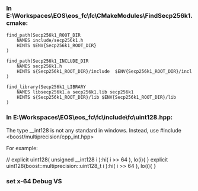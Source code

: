 ### In E:\Workspaces\EOS\eos_fc\fc\CMakeModules\FindSecp256k1.cmake:
```
find_path(Secp256k1_ROOT_DIR
    NAMES include/secp256k1.h
	HINTS $ENV{Secp256k1_ROOT_DIR}
)

find_path(Secp256k1_INCLUDE_DIR
    NAMES secp256k1.h
    HINTS ${Secp256k1_ROOT_DIR}/include  $ENV{Secp256k1_ROOT_DIR}/incl
)

find_library(Secp256k1_LIBRARY
    NAMES libsecp256k1.a secp256k1.lib secp256k1
    HINTS ${Secp256k1_ROOT_DIR}/lib $ENV{Secp256k1_ROOT_DIR}/lib
)
```

### In E:\Workspaces\EOS\eos_fc\fc\include\fc\uint128.hpp:

The type __int128 is not any standard in windows. Instead, use 
#include <boost/multiprecision/cpp_int.hpp>

For example:

// explicit uint128( unsigned __int128 i ):hi( i >> 64 ), lo(i){ }
explicit uint128(boost::multiprecision::uint128_t i ):hi( i >> 64 ), lo(i){ }

### set x-64 Debug VS